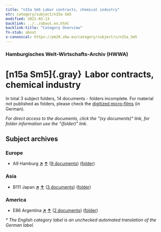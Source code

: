 ```yaml
---
title: "n15a Sm5 Labor contracts, chemical industry"
etr: category/subject/n15a Sm5
modified: 2021-03-13
backlink: ../../about.en.html
backlink-title: "Category Overview"
fn-stub: about
x-canonical: https://pm20.zbw.eu/category/subject/s/n15a_Sm5
---
```


### Hamburgisches Welt-Wirtschafts-Archiv (HWWA)
# [n15a Sm5]{.gray}&#8201; Labor contracts, chemical industry&#160; 





In total 3 subject folders, 14 documents - folders incomplete.
For material not published as folders, please check the [digitized micro-films](/film/h1_sh.de.html) (in German).

_For direct access to the documents, click the "(xy documents)" link, for folder information use the "(folder)" link._

## Subject archives



### Europe

- A9 Hamburg [**&nearr;**](../../../geo/i/140905/about.en.html "Hamburg (all folders)") [**&uarr;**](../../../geo/about.en.html#A9 "Country category system") (<a href="https://pm20.zbw.eu/dfgview/sh/140905,145210" title="about: Hamburg : Labor contracts, chemical industry" target="_blank">9 documents</a>) ([folder](../../../../folder/sh/1409xx/140905/1452xx/145210/about.en.html))

### Asia

- B111 Japan [**&nearr;**](../../../geo/i/141272/about.en.html "Japan (all folders)") [**&uarr;**](../../../geo/about.en.html#B111 "Country category system") (<a href="https://pm20.zbw.eu/dfgview/sh/141272,145210" title="about: Japan : Labor contracts, chemical industry" target="_blank">3 documents</a>) ([folder](../../../../folder/sh/1412xx/141272/1452xx/145210/about.en.html))

### America

- E86 Argentina [**&nearr;**](../../../geo/i/141692/about.en.html "Argentina (all folders)") [**&uarr;**](../../../geo/about.en.html#E86 "Country category system") (<a href="https://pm20.zbw.eu/dfgview/sh/141692,145210" title="about: Argentina : Labor contracts, chemical industry" target="_blank">2 documents</a>) ([folder](../../../../folder/sh/1416xx/141692/1452xx/145210/about.en.html))


_* The English category label is an unchecked automated translation of the German label._

